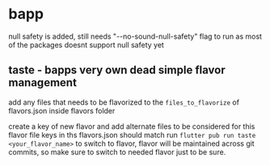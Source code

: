 # bapp

null safety is added, still needs "--no-sound-null-safety" flag to run as most of the packages doesnt support null safety yet

## taste  - bapps very own dead simple flavor management
add any files that needs to be flavorized to the `files_to_flavorize` of flavors.json inside flavors folder

create a key of new flavor and add alternate files to be considered for this flavor file keys in ths flavors.json should match
run `flutter pub run taste <your_flavor_name>` to switch to flavor, flavor will be maintained across git commits, so make sure to switch to needed flavor just to be sure.